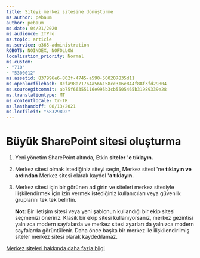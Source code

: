 ```yaml
---
title: Siteyi merkez sitesine dönüştürme
ms.author: pebaum
author: pebaum
ms.date: 04/21/2020
ms.audience: ITPro
ms.topic: article
ms.service: o365-administration
ROBOTS: NOINDEX, NOFOLLOW
localization_priority: Normal
ms.custom:
- "710"
- "5300012"
ms.assetid: 837996e6-802f-4745-a590-500207835d11
ms.openlocfilehash: 8cfa98a71764a566158cc316e844f88f3fd29804
ms.sourcegitcommit: ab75f66355116e995b3cb5505465b31989339e28
ms.translationtype: MT
ms.contentlocale: tr-TR
ms.lasthandoff: 08/13/2021
ms.locfileid: "58329892"
---
```

# <a name="create-a-sharepoint-hub-site"></a>Büyük SharePoint sitesi oluşturma

1. Yeni yönetim SharePoint altında, Etkin **siteler** **'e tıklayın.**

2. Merkez sitesi olmak istediğiniz siteyi seçin, Merkez sitesi 'ne **tıklayın ve ardından** Merkez sitesi olarak kaydol **'a tıklayın.**

3. Merkez sitesi için bir görünen ad girin ve siteleri merkez sitesiyle ilişkilendirmek için izin vermek istediğiniz kullanıcıları veya güvenlik gruplarını tek tek belirtin.

    **Not:** Bir iletişim sitesi veya yeni şablonun kullandığı bir ekip sitesi seçmenizi öneririz. Klasik bir ekip sitesi kullanıyorsanız, merkez gezintisi yalnızca modern sayfalarda ve merkez sitesi ayarları da yalnızca modern sayfalarda görüntülenir. Daha önce başka bir merkez ile ilişkilendirilmiş siteler merkez sitesi olarak kaydedılamaz.
  
[Merkez siteleri hakkında daha fazla bilgi](https://go.microsoft.com/fwlink/?linkid=869149)
  